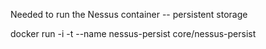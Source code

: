 Needed to run the Nessus container -- persistent storage

docker run -i -t --name nessus-persist core/nessus-persist
